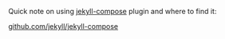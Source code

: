 ---
---

Quick note on using [jekyll-compose] plugin and where to find it:

<a href="https://github.com/jekyll/jekyll-compose" target="_blank">github.com/jekyll/jekyll-compose</a>

[//]: # (These are reference links used in the body of this note and get stripped out when the markdown processor does its job. There is no need to format nicely because it shouldn't be seen. Thanks SO - http://stackoverflow.com/questions/4823468/store-comments-in-markdown-syntax)

[jekyll-compose]: <https://github.com/jekyll/jekyll-compose>